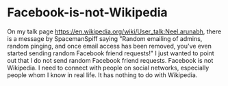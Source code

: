 # Facebook-is-not-Wikipedia 

On my talk page https://en.wikipedia.org/wiki/User_talk:Neel.arunabh,
there is a message by SpacemanSpiff saying "Random emailing of admins,
random pinging, and once email access has been removed, you've even
started sending random Facebook friend requests!" I just wanted to
point out that I do not send random Facebook friend requests. Facebook
is not Wikipedia. I need to connect with people on social networks,
especially people whom I know in real life. It has nothing to do with
Wikipedia. 

